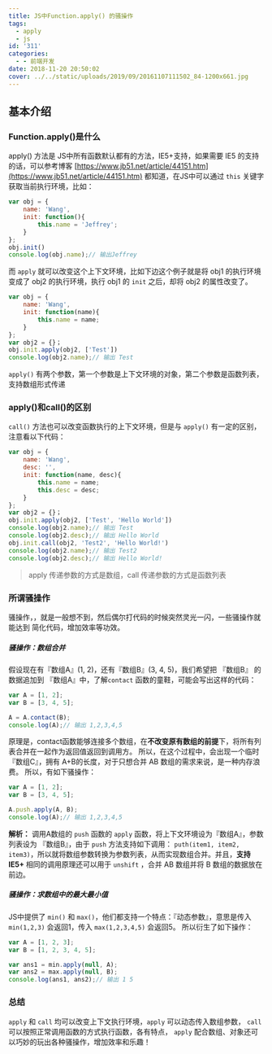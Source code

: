 ```yaml
---
title: JS中Function.apply() 的骚操作
tags:
  - apply
  - js
id: '311'
categories:
  - - 前端开发
date: 2018-11-20 20:50:02
cover: ../../static/uploads/2019/09/20161107111502_84-1200x661.jpg
---
```




## 基本介绍

### Function.apply()是什么

apply() 方法是 JS中所有函数默认都有的方法，IE5+支持，如果需要 IE5 的支持的话，可以参考博客 [https://www.jb51.net/article/44151.htm](https://www.jb51.net/article/44151.htm) 都知道，在JS中可以通过 `this` 关键字获取当前执行环境，比如：

```javascript
var obj = {
    name: 'Wang',
    init: function(){
        this.name = 'Jeffrey';
    }
};
obj.init()
console.log(obj.name);// 输出Jeffrey
```

而 `apply` 就可以改变这个上下文环境，比如下边这个例子就是将 obj1 的执行环境变成了 obj2 的执行环境，执行 obj1 的 `init` 之后，却将 obj2 的属性改变了。

```javascript
var obj = {
    name: 'Wang',
    init: function(name){
        this.name = name;
    }
};
var obj2 = {}；
obj.init.apply(obj2, ['Test'])
console.log(obj2.name);// 输出 Test
```

`apply()` 有两个参数，第一个参数是上下文环境的对象，第二个参数是函数列表，支持数组形式传递

### apply()和call()的区别

`call()` 方法也可以改变函数执行的上下文环境，但是与 `apply()` 有一定的区别，注意看以下代码：

```javascript
var obj = {
    name: 'Wang',
    desc: '',
    init: function(name, desc){
        this.name = name;
        this.desc = desc;
    }
};
var obj2 = {}；
obj.init.apply(obj2, ['Test', 'Hello World'])
console.log(obj2.name);// 输出 Test
console.log(obj2.desc);// 输出 Hello World
obj.init.call(obj2, 'Test2', 'Hello World!')
console.log(obj2.name);// 输出 Test2
console.log(obj2.desc);// 输出 Hello World!
```

> apply 传递参数的方式是数组，call 传递参数的方式是函数列表

### 所谓骚操作

骚操作，，就是一般想不到，然后偶尔打代码的时候突然灵光一闪，一些骚操作就能达到 简化代码，增加效率等功效。

##### 骚操作：数组合并

假设现在有『数组A』(1, 2)，还有『数组B』(3, 4, 5)，我们希望把 『数组B』 的数据追加到 『数组A』中，了解`contact` 函数的童鞋，可能会写出这样的代码：

```javascript
var A = [1, 2];
var B = [3, 4, 5];

A = A.contact(B);
console.log(A);// 输出 1,2,3,4,5
```

原理是，contact函数能够连接多个数组，在**不改变原有数组的前提**下，将所有列表合并在一起作为返回值返回到调用方。 所以，在这个过程中，会出现一个临时『数组C』，拥有 A+B的长度，对于只想合并 AB 数组的需求来说，是一种内存浪费。 所以，有如下骚操作：

```javascript
var A = [1, 2];
var B = [3, 4, 5];

A.push.apply(A, B);
console.log(A);// 输出 1,2,3,4,5
```

**解析：** 调用A数组的 `push` 函数的 `apply` 函数，将上下文环境设为『数组A』，参数列表设为 『数组B』，由于 `push` 方法支持如下调用： `puth(item1, item2, item3)`，所以就将数组参数转换为参数列表，从而实现数组合并。并且，**支持IE5+** 相同的调用原理还可以用于 `unshift` ，合并 AB 数组并将 B 数组的数据放在前边。

##### 骚操作：求数组中的最大最小值

JS中提供了 `min()` 和 `max()`，他们都支持一个特点：『动态参数』，意思是传入 `min(1,2,3)` 会返回1，传入 `max(1,2,3,4,5)` 会返回5。 所以衍生了如下操作：

```javascript
var A = [1, 2, 3];
var B = [1, 2, 3, 4, 5];

var ans1 = min.apply(null, A);
var ans2 = max.apply(null, B);
console.log(ans1, ans2);// 输出 1 5
```

### 总结

`apply` 和 `call` 均可以改变上下文执行环境，`apply` 可以动态传入数组参数， `call` 可以按照正常调用函数的方式执行函数，各有特点， `apply` 配合数组、对象还可以巧妙的玩出各种骚操作，增加效率和乐趣！